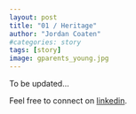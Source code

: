 ```yaml
---
layout: post
title: "01 / Heritage"
author: "Jordan Coaten"
#categories: story
tags: [story]
image: gparents_young.jpg
---
```

To be updated...


Feel free to connect on [linkedin](https://www.linkedin.com/in/j-coaten-engineer/).

